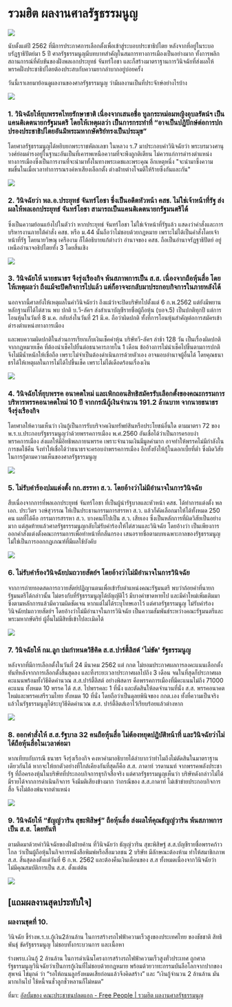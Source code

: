 # รวมฮิต ผลงานศาลรัฐธรรมนูญ

![](https://scontent.fbkk13-2.fna.fbcdn.net/v/t1.0-9/122926839_148944620251862_3585741382621648802_o.jpg?_nc_cat=1&ccb=2&_nc_sid=0debeb&_nc_eui2=AeHX0s0RwoU4MnP_y8JzFArAyo7KPW_L0JPKjso9b8vQk5gfBgWMbfJlfYySxw4lO_w-E5fwXfvyBgIdHtS7iqT0&_nc_ohc=6nK7EBxojI4AX-k4i0F&_nc_ht=scontent.fbkk13-2.fna&oh=ec5ec6a920d53a36e001d4b434dc9ca6&oe=5FC2CD36)

นับตั้งแต่ปี 2562 ที่มีการประกาศการเลือกตั้งเพื่อเข้าสู่ระบอบประชาธิปไตย หลังจากที่อยู่ในระบอบรัฏฐาธิปัตย์มา 5 ปี ศาลรัฐธรรมนูญมีบทบาทสำคัญในสมการทางการเมืองเป็นอย่างมาก ทั้งการพลิกสถานการณ์ที่คับขันของฝั่งพลเอกประยุทธ์ จันทร์โอชา และก็สร้างมาตราฐานการวินิจฉัยที่ส่งผลให้พรรคฝั่งประชาธิปไตยต้องประสบกับความยากลำบากอยู่บ่อยครั้ง

วันนี้เราเลยมาย้อนดูผลงานของศาลรัฐธรรมนูญ ว่ามีผลงานเป็นที่ประจักษ์อย่างไรบ้าง

![](https://scontent.fbkk13-2.fna.fbcdn.net/v/t1.0-9/122968685_148944660251858_2210173802547203051_o.jpg?_nc_cat=1&ccb=2&_nc_sid=0debeb&_nc_eui2=AeEuTYCGMVQ3G9ImmxB3u4NSky8eXFbtqt6TLx5cVu2q3pk-3g83ifLUZOpn9oIZXYQCisv4f_dVIxlL9zK38N3v&_nc_ohc=8tCMO8Wdc4sAX_j2DEN&_nc_ht=scontent.fbkk13-2.fna&oh=c4b367a8826d1364459046aebc8d2e49&oe=5FC15ED6)

### 1. วินิจฉัยให้ยุบพรรคไทยรักษาชาติ เนื่องจากเสนอชื่อ ทูลกระหม่อมหญิงอุบลรัตน์ฯ เป็นแคนดิเดตนายกรัฐมนตรี โดยให้เหตุผลว่า เป็นการกระทำที่ “อาจเป็นปฏิปักษ์ต่อการปกปรองประชาธิปไตยอันมีพระมหากษัตริย์ทรงเป็นประมุข”

โดยศาลรัฐธรรมนูญได้หยิบยกพระราชหัตถเลขา ในหลวง ร.7 มาประกอบคำวินิจฉัยว่า พระบรมวงศานุวงศ์ย่อมดำรงอยู่ในฐานะอันเป็นที่เคารพเหนือความที่จะพึงถูกติเตียน ไม่ควรแก่การดำรงตำแหน่งทางการเมืองซึ่งเป็นการงานที่จะนำมาทั้งในทางพระเดชและพระคุณ อีกเหตุหนึ่ง "จะนำมาซึ่งความขมขื่นในเมื่อเวลาทำการรณรงค์หาเสียงเลือกตั้ง ต่างฝ่ายต่างโจมตีให้ร้ายซึ่งกันและกัน"

![](https://scontent.fbkk13-2.fna.fbcdn.net/v/t1.0-9/122978551_148944720251852_6965586829367878853_o.jpg?_nc_cat=1&ccb=2&_nc_sid=0debeb&_nc_eui2=AeHeTmFnYI8ZP1p7Rl3360TrvW8kW0KnztC9byRbQqfO0JrjlF9Fim39C556dILgH9qxevyWNv37FJA8Qdwz08mr&_nc_ohc=qrurQc_dAjcAX8J6uKa&_nc_ht=scontent.fbkk13-2.fna&oh=11feb768a9561df05cb51297b3f2043a&oe=5FC2408A)

### 2. วินิจฉัยว่า พล.อ.ประยุทธ์ จันทร์โอชา ซึ่งเป็นอดีตหัวหน้า คสช. ไม่ใช่เจ้าหน้าที่รัฐ ส่งผลให้พลเอกประยุทธ์ จันทร์โอชา สามารถเป็นแคนดิเดตนายกรัฐมนตรีได้

ซึ่งเป็นความย้อนแย้งไปในตัวว่า หากประยุทธ์ จันทร์โอชา ไม่ใช่เจ้าหน้าที่รัฐแล้ว แสดงว่าคำสั่งและการบริหารงานภายใต้คำสั่ง คสช. หรือ ม.44 นั้นถือว่าไม่ชอบด้วยกฎหมาย เพราะไม่ได้เป็นคำสั่งโดยเจ้าหน้าที่รัฐ โดยนายวิษณุ เครืองาม ก็ได้อธิบายแก้ต่างว่า อำนาจของ คสช. ถือเป็นอำนาจรัฏฐาธิปัตย์ อยู่เหนืออำนาจอธิปไตยทั้ง 3 โดยสิ้นเชิง

![](https://scontent.fbkk13-2.fna.fbcdn.net/v/t1.0-9/123306721_148944750251849_906159903016449236_o.jpg?_nc_cat=1&ccb=2&_nc_sid=0debeb&_nc_eui2=AeH-GkRJWeVeU8ljDOt_DkRI_z3V9IxntpH_PdX0jGe2kUshr2c5z-Cwz2R0m7z-Tus0_DwoUOCLjgQc3biT9JRR&_nc_ohc=XKkskz4jTDoAX_mk2cq&_nc_ht=scontent.fbkk13-2.fna&oh=1d9285a60c0347860e41d7c942ce14cf&oe=5FC37B7A)

### 3. วินิจฉัยให้ นายธนาธร จึงรุ่งเรืองกิจ พ้นสภาพการเป็น ส.ส. เนื่องจากถือหุ้นสื่อ โดยให้เหตุผลว่า ถึงแม้จะปิดกิจการไปแล้ว แต่ก็อาจจะกลับมาประกอบกิจการในภายหลังได้

นอกจากนี้ศาลยังให้เหตุผลในคำวินิจฉัยว่า ถึงแม้ว่าจะปิดบริษัทไปตั้งแต่ 6 ก.พ.2562 แต่ยังมีพยานหลักฐานที่ได้ไต่สวน พบ ปกติ บ.วี-ลัคฯ ส่งสำเนาบัญชีรายชื่อผู้ถือหุ้น (บอจ.5) เป็นปกติทุกปี แต่การโอนหุ้นในวันที่ 8 ม.ค. กลับส่งในวันที่ 21 มี.ค. ถือว่าผิดปกติ ทั้งที่การโอนหุ้นสำคัญต่อการสมัครเข้าดำรงตำแหน่งทางการเมือง

และพบความผิดปกติในส่วนการเรียกเก็บเงินเช็คค่าหุ้น บริษัทวี-ลัคฯ ล่าช้า 128 วัน เป็นเรื่องผิดปกติจากกฎหมายเช็ค ที่ต้องนำเช็คไปยื่นต่อธนาคารภายใน 1 เดือน ข้ออ้างการไม่นำเช็คไปขึ้นตามการปกติ จึงไม่มีน้ำหนักให้เชื่อถือ เพราะไม่จำเป็นต้องดำเนินการด้วยตัวเอง อาจมอบอำนาจผู้อื่นได้ โดยคุณธนาธรได้ให้เหตุผลในการไม่ได้ไปขึ้นเช็ค เพราะไม่ได้เดือดร้อนเรื่องเงิน

![](https://scontent.fbkk12-1.fna.fbcdn.net/v/t1.0-9/123188281_148944773585180_6980041172301657417_o.jpg?_nc_cat=101&ccb=2&_nc_sid=0debeb&_nc_eui2=AeH1snjGDkTtfYAbYpSsvxjyYDo1MYEjc6pgOjUxgSNzqvrCZsNE4lVPB6n9Qx9GnYontZ9erYkgFxaUxB5xXGdK&_nc_ohc=L4ocLwOSg_0AX9OKSBM&_nc_ht=scontent.fbkk12-1.fna&oh=029c05ae1b476a77c902ce285e3c0432&oe=5FC0E562)

### 4. วินิจฉัยให้ยุบพรรค อนาคตใหม่ และเพิกถอนสิทธิสมัครรับเลือกตั้งของคณะกรรมการบริหารพรรคอนาคตใหม่ 10 ปี จากกรณีกู้เงินจำนวน 191.2 ล้านบาท จากนายธนาธร จึงรุ่งเรืองกิจ

โดยศาลให้ความเห็นว่า เงินกู้เป็นการรับบริจาคเงินทรัพย์สินหรือประโยชน์อื่นใด ตามมาตรา 72 ของ พ.ร.บ.ประกอบรัฐธรรมนูญว่าด้วยพรรคการเมือง พ.ศ.2560 อันเชื่อได้ว่าเป็นการครอบงำพรรคการเมือง ส่งผลให้มีอิทธิพลภายนพรรค เพราะจำนวนเงินมีมูลค่ามาก อาจทำให้พรรคไม่มีกำลังในการชดใช้คืน จึงทำให้เชื่อได้ว่าธนาธรจะครอบงำพรรคการเมือง อีกทั้งยังให้กู้ในดอกเบี้ยที่ต่ำ ซึ่งผิดวิสัยในการกู้ตามความเห็นของศาลรัฐธรรมนูญ

![](https://scontent.fbkk12-2.fna.fbcdn.net/v/t1.0-9/123015790_148944826918508_4873809009004509119_o.jpg?_nc_cat=105&ccb=2&_nc_sid=0debeb&_nc_eui2=AeEWW3kupl0A5t9Q6sPAccAd803pfWsCs8vzTel9awKzyzLh5udjFWWJrMst0SunISBhVqSpl9VVgYd-B-K7935c&_nc_ohc=-aq58_idUekAX_spvQZ&_nc_ht=scontent.fbkk12-2.fna&oh=52a0aa81ca54a7bba8bf46c81603f16d&oe=5FC4AA75)

### 5. ไม่รับคำร้องปมแต่งตั้ง กก.สรรหา ส.ว. โดยอ้างว่าไม่มีอำนาจในการวินิจฉัย

สืบเนื่องจากการที่พลเอกประยุทธ์ จันทร์โอชา ที่เป็นผู้นำรัฐบาลและหัวหน้า คสช. ได้ทำการแต่งตั้ง พลเอก. ประวิตร วงษ์สุวรรณ ให้เป็นประธานกรรมการสรรหา ส.ว. แล้วก็คัดเลือกมาให้ได้ทั้งหมด 250 คน ผลที่ได้คือ กรรมการสรรหา ส.ว. บางคนก็ไปเป็น ส.ว. เสียเอง ซึ่งเป็นหลักการที่ผิดวิสัยเป็นอย่างมาก แต่สุดท้ายแล้วศาลรัฐธรรรมนูญกลับไม่รับคำร้องให้ไต่สวนและวินิจฉัย โดยอ้างว่า เป็นเพียงการออกคำสั่งแต่งตั้งคณะกรรมการเพื่อทำหน้าที่กลั่นกรอง เสนอรายชื่อตามบทเฉพาะกาลของรัฐธรรมนูญ ไม่ใช่เป็นการออกกฎเกณฑ์ที่มีผลใช้บังคับ

![](https://scontent.fbkk12-3.fna.fbcdn.net/v/t1.0-9/123329656_148944856918505_6613644445470031665_o.jpg?_nc_cat=102&ccb=2&_nc_sid=0debeb&_nc_eui2=AeFDwzduCo6AGF8CwMXOjq5rrO8Vvzq9phes7xW_Or2mF_xwOgC4Eihadk0pG4DZVlAIunen0B8A3SHEiPgGgV7q&_nc_ohc=-vMhu0rtogIAX8DLKdu&_nc_ht=scontent.fbkk12-3.fna&oh=1548daf3b86820664fe290ca278115b4&oe=5FC2F201)

### 6. ไม่รับคำร้องวินิจฉัยปมถวายสัตย์ฯ โดยอ้างว่าไม่มีอำนาจในการวินิจฉัย

จากการถ่ายทอดสดการถวายสัตย์ปฏิญานตนเพื่อเข้ารับตำแหน่งคณะรัฐมนตรี พบว่าถ้อยคำที่นายกรัฐมนตรีได้กล่าวนั้น ไม่ตรงกับที่รัฐธรรมนูญได้บัญญัติไว้ มีบางคำขาดหายไป และมีคำใหม่เพิ่มเติมมา ซึ่งตามหลักการแล้วมีความผิดชัดเจน หากแต่ไม่ได้ระบุโทษเอาไว้ แต่ศาลรัฐธรรมนูญ ไม่รับคำร้องวินิจฉัยปมถวายสัตย์ฯ โดยอ้างว่าไม่มีอำนาจในการวินิจฉัย เป็นความสัมพันธ์ระหว่างคณะรัฐมนตรีและพระมหากษัตริย์ ผู้อื่นไม่มีสิทธิ์เข้าไปละเมิดได้

![](https://scontent.fbkk12-2.fna.fbcdn.net/v/t1.0-9/123087649_148944906918500_3391657916793459310_o.jpg?_nc_cat=105&ccb=2&_nc_sid=0debeb&_nc_eui2=AeGBFHgTM1ln41La_HqXDe9dpW-2u7IFH8Glb7a7sgUfwWapm0-g2awvbkIrSvbST73hA_BJk4YA5UWxJeskByJS&_nc_ohc=5RamKwTSnUMAX9kzT-h&_nc_ht=scontent.fbkk12-2.fna&oh=03bbaf91262032a51145b4b0721f5409&oe=5FC41612)

### 7. วินิจฉัยให้ กม.ลูก ปมกำหนดวิธีคิด ส.ส.ปาร์ตี้ลิสต์ 'ไม่ขัด' รัฐธรรมนูญ

หลังจากที่มีการเลือกตั้งในวันที่ 24 มีนาคม 2562 แต่ กกต ไม่ยอมประกาศผลการลงคะแนนเลือกตั้งทันทีหลังจากการเลือกตั้งสิ้นสุดลง และทิ้งระยะเวลาประกาศผลไปถึง 3 เดือน จนในที่สุดก็ประกาศผลคะแนนพร้อมทั้งวิธีคิดคำนวณ ส.ส.ปาร์ตี้ลิสต์ อย่างพิสดาร คือพรรคการเมืองที่มีคะแนนไม่ถึง 71000 คะแนน ทั้งหมด 10 พรรค ได้ ส.ส. ไปพรรคละ 1 ที่นั่ง และตัดสินให้ลดจำนวนที่นั่ง ส.ส. พรรคอนาคตใหม่และพรรคเสรีรวมไทย ทั้งหมด 10 ที่นั่ง โดยถือว่าเป็นดุลยพินิจของ กกต.เอง ทั้งที่ความเป็นจริงแล้วในรัฐธรรมนูญได้ระบุวิธีคิดคำนวณ ส.ส. ปาร์ตี้ลิตส์เอาไว้เรียบร้อยแล้วต่างหาก

![](https://scontent.fbkk9-2.fna.fbcdn.net/v/t1.0-9/123028059_148944940251830_1754121349943533977_o.jpg?_nc_cat=109&ccb=2&_nc_sid=0debeb&_nc_eui2=AeHagnVcDlJ9DXrWvh0HiZOnyy0PutdGooXLLQ-610aihZzBXtzRM29FVUcb6Q-ID2FALUj7IBiCo4UJBIe0pgci&_nc_ohc=jW_jRHgX7e4AX9T7IFg&_nc_ht=scontent.fbkk9-2.fna&oh=6a2f3454b17475f4c6efa51fd7c8b6c6&oe=5FC245F6)

### 8. ออกคำสั่งให้ ส.ส.รัฐบาล 32 คนถือหุ้นสื่อ ไม่ต้องหยุดปฏิบัติหน้าที่ และวินิจฉัยว่าไม่ได้ถือหุ้นสื่อในเวลาต่อมา

หากเทียบกับกรณี ธนาธร จึงรุ่งเรืองกิจ คงหาคำมาอธิบายได้ลำบากว่าทำไมถึงไม่ตัดสินในมาตราฐานเดียวกันได้ หากจะให้ยกตัวอย่างที่ใกล้เคียงกันที่สุดก็คือ ส.ส. ภาดาท์ วรดานนท์ จากพรรคพลังประชารัฐ ที่ถือครองหุ้นในบริษัทที่ประกอบกิจการธุรกิจสื่อจริง แต่ศาลรัฐธรรมนูญเห็นว่า บริษัทดังกล่าวไม่ได้มีรายได้จากการดำเนินกิจการ จึงมีมติเสียงข้างมาก ว่ากรณีของ ส.ส.ภาดาท์ ไม่เข้าข่ายประกอบกิจการสื่อ จึงไม่ต้องพ้นจากตำแหน่ง

![](https://scontent.fbkk12-4.fna.fbcdn.net/v/t1.0-9/123115472_148944980251826_5294194562932528385_o.jpg?_nc_cat=103&ccb=2&_nc_sid=0debeb&_nc_eui2=AeGAB9Q-jC5aQ-ynJqkrsxwUsIIxLC8vnXuwgjEsLy-de204X8U-NvcI4MoOBniWmVO7BJQ1iXJgL4o3xfo2yPvW&_nc_ohc=rWT5PR5Ux2wAX9muADy&_nc_ht=scontent.fbkk12-4.fna&oh=93a46ffdc0133e3246f30594de1f8204&oe=5FC0DEB3)

### 9. วินิจฉัยให้ “ธัญญ์วาริน สุขะพิสิษฐ์” ถือหุ้นสื่อ ส่งผลให้คุณธัญญ์วาริน พ้นสภาพการเป็น ส.ส. โดยทันที

ตามติดมาด้วยคำวินิจฉัยของฝั่งฝ่ายค้าน ที่วินิจฉัยว่า ธัญญ์วาริน สุขะพิสิษฐ์ ส.ส.บัญชีรายชื่อพรรคก้าวไกล ว่าเป็นผู้ถือหุ้นในกิจการหนังสือพิมพ์หรือสื่อมวลชน 2 บริษัท มีลักษณะต้องห้าม ทำให้สมาชิกภาพ ส.ส. สิ้นสุดลงตั้งแต่วันที่ 6 ก.พ. 2562 และต้องคืนเงินเดือนของ ส.ส ทั้งหมดเนื่องจากวินิจฉัยว่าไม่มีคุณสมบัติการเป็น ส.ส. ตั้งแต่ต้น

![](https://scontent.fbkk12-3.fna.fbcdn.net/v/t1.0-9/123003024_148945003585157_7676924365042477385_o.jpg?_nc_cat=102&ccb=2&_nc_sid=0debeb&_nc_eui2=AeEhEK5qwMO6V0WYjP558i5Nj6ttzFAh3y6Pq23MUCHfLoTy3SmeHm5W7Fuu62Ka4SFR4V6OsrznrpM4VnZKQYV8&_nc_ohc=9Zf9BDp3unMAX-XtC2_&_nc_ht=scontent.fbkk12-3.fna&oh=628fcbfa5b0aec7ad51bfe62b071ee63&oe=5FC3774E)

## [แถมผลงานสุดประทับใจ] 

### ผลงานชุดที่ 10.

วินิจฉัย ชี้ร่างพ.ร.บ.กู้เงิน2ล้านล้าน ในการสร้างรถไฟฟ้าความเร็วสูงของประเทศไทย ของชัชชาติ สิทธิพันธุ์ ขัดรัฐธรรมนูญ ไม่ชอบทั้งกระบวนการ และเนื้อหา

ร่างพรบ.เงินกู้ 2 ล้านล้าน ในการดำเนินโครงการสร้างรถไฟฟ้าความเร็วสูงทั่วประเทศ ถูกศาลรัฐธรรมนูญวินิจฉัยว่าเป็นการกู้เงินที่ไม่ชอบด้วยกฎหมาย พร้อมด้วยวาทะกรรมบันลือโลกจากปากของ สุพจน์ ไข่มุกด์ ว่า “รอให้ถนนลูกรังหมดเสียก่อนแล้วจึงคิดสร้าง” และ “เงินกู้จำนวน 2 ล้านล้าน มันมากเกินไป ใช้หนี้จนชั่วลูกชั่วหลานก็ไม่หมด”


ที่มา: [อัลบั้มของ คณะประชาชนปลดแอก - Free People | รวมฮิต ผลงานศาลรัฐธรรมนูญ]( https://www.facebook.com/media/set/?set=a.148947003584957&type=3)
